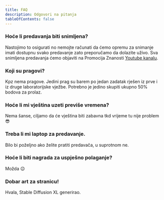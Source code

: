 ```yaml
---
title: FAQ
description: Odgovori na pitanja
tableOfContents: false
---
```


### Hoće li predavanja biti snimljena?

Nastojimo to osigurati no nemojte računati da ćemo opremu za snimanje imati dostupnu svako predavanje zato preporučamo da dolazite uživo. Sva snimljena predavanja ćemo objaviti na Promocija Znanosti [Youtube kanalu](https://www.youtube.com/@promocijaznanosti).

### Koji su pragovi?

Kpz nema pragove. Jedini prag su barem po jedan zadatak rješen iz prve i iz druge laboratorijske vježbe. Potrebno je jedino skupiti ukupno 50% bodova za prolaz.

### Hoće li mi vještina uzeti previše vremena?

Nema šanse, ciljamo da će vještina biti zabavna tkd vrijeme tu nije problem 😎

### Treba li mi laptop za predavanje.

Bilo bi poželjno ako želite pratiti predavača, u suprotnom ne.

### Hoće li biti nagrada za uspješno polaganje?

Možda 😉

### Dobar art za stranicu!

Hvala, Stable Diffusion XL generirao.